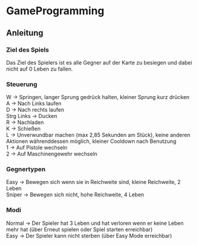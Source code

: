 # GameProgramming

## Anleitung

### Ziel des Spiels
Das Ziel des Spielers ist es alle Gegner auf der Karte zu besiegen und dabei nicht auf 0 Leben zu fallen.

### Steuerung
W -> Springen, langer Sprung gedrück halten, kleiner Sprung kurz drücken\
A -> Nach Links laufen\
D -> Nach rechts laufen\
Strg Links -> Ducken\
R -> Nachladen\
K -> Schießen\
L -> Unverwundbar machen (max 2,85 Sekunden am Stück), keine anderen Aktionen währenddessen möglich, kleiner Cooldown nach Benutzung\
1 -> Auf Pistole wechseln\
2 -> Auf Maschinengewehr wechseln

### Gegnertypen
Easy -> Bewegen sich wenn sie in Reichweite sind, kleine Reichweite, 2 Leben\
Sniper -> Bewegen sich nicht, hohe Reichweite, 4 Leben

### Modi
Normal -> Der Spieler hat 3 Leben und hat verloren wenn er keine Leben mehr hat (über Erneut spielen oder Spiel starten erreichbar)\
Easy -> Der Spieler kann nicht sterben (über Easy Mode erreichbar)

